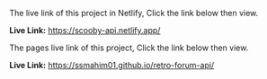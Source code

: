 The live link of this project in Netlify, Click the link below then view.

**Live Link:** https://scooby-api.netlify.app/

The pages live link of this project, Click the link below then view.

**Live Link:** https://ssmahim01.github.io/retro-forum-api/